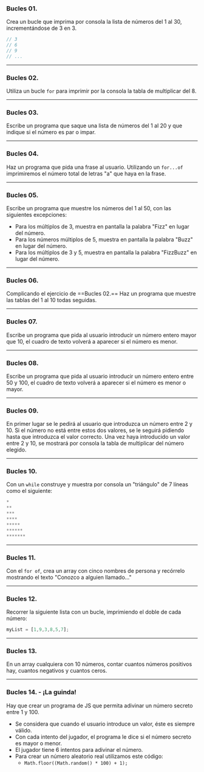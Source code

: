 ### **Bucles 01.**

Crea un bucle que imprima por consola la lista de números del 1 al 30, incrementándose de 3 en 3.

```javascript
// 3
// 6
// 9
// ...
```

---

### **Bucles 02.**

Utiliza un bucle `for` para imprimir por la consola la tabla de multiplicar del 8.

---

### **Bucles 03.**

Escribe un programa que saque una lista de números del 1 al 20 y que indique si el número es par o impar.

---

### **Bucles 04.**

Haz un programa que pida una frase al usuario. Utilizando un `for...of` imprimiremos el número total de letras "a" que haya en la frase.

---

### **Bucles 05.**

Escribe un programa que muestre los números del 1 al 50, con las siguientes excepciones:

* Para los múltiplos de 3, muestra en pantalla la palabra "Fizz" en lugar del número.
* Para los números múltiplos de 5, muestra en pantalla la palabra "Buzz" en lugar del número.
* Para los múltiplos de 3 y 5, muestra en pantalla la palabra "FizzBuzz" en lugar del número.

---

### **Bucles 06.**

Complicando el ejercicio de ==Bucles 02.== Haz un programa que muestre las tablas del 1 al 10 todas seguidas.

---

### **Bucles 07.**

Escribe un programa que pida al usuario introducir un número entero mayor que 10, el cuadro de texto volverá a aparecer si el número es menor.

---

### **Bucles 08.**

Escribe un programa que pida al usuario introducir un número entero entre 50 y 100, el cuadro de texto volverá a aparecer si el número es menor o mayor.

---

### **Bucles 09.**

En primer lugar se le pedirá al usuario que introduzca un número entre 2 y 10. Si el número no está entre estos dos valores, se le seguirá pidiendo hasta que introduzca el valor correcto. Una vez haya introducido un valor entre 2 y 10, se mostrará por consola la tabla de multiplicar del número elegido.

---

### **Bucles 10.**

Con un `while` construye y muestra por consola un "triángulo" de 7 líneas como el siguiente:

```javascript
*
**
***
****
*****
******
*******
```



---

### **Bucles 11.**

Con el `for of`, crea un array con cinco nombres de persona y recórrelo mostrando el texto "Conozco a alguien llamado..."

---

### **Bucles 12.**

Recorrer la siguiente lista con un bucle, imprimiendo el doble de cada número:

```javascript
myList = [1,9,3,8,5,7];
```

---

### **Bucles 13.**

En un array cualquiera con 10 números, contar cuantos números positivos hay, cuantos negativos y cuantos ceros.

---

### **Bucles 14. - ¡La guinda!**

Hay que crear un programa de JS que permita adivinar un número secreto entre 1 y 100. 

* Se considera que cuando el usuario introduce un valor, éste es siempre válido. 
* Con cada intento del jugador, el programa le dice si el número secreto es mayor o menor. 
* El jugador tiene 6 intentos para adivinar el número.
* Para crear un número aleatorio real utilizamos este código:
  * `Math.floor((Math.random() * 100) + 1);`